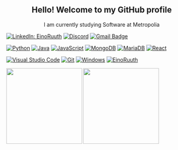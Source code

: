 <h2 align="center">Hello! Welcome to my GitHub profile</h2>

<p align="center">I am currently studying Software at Metropolia</p>

[![LinkedIn: EinoRuuth](https://custom-icon-badges.demolab.com/badge/LinkedIn-0A66C2?logo=linkedin-white&logoColor=fff)](https://www.linkedin.com/in/einoruuth/)
[![Discord](https://img.shields.io/badge/Discord-%235865F2.svg?&logo=discord&logoColor=white)](https://discord.com/users/262947400161689601)
[![Gmail Badge](https://img.shields.io/badge/-eino@ruuth.net-c14438?style=flat-square&logo=Gmail&logoColor=white&link=mailto:eino@ruuth.net)](mailto:eino@ruuth.net)

[![Python](https://img.shields.io/badge/Python-3776AB?logo=python&logoColor=fff)](https://github.com/EinoRuuth)
[![Java](https://img.shields.io/badge/Java-%23ED8B00.svg?logo=openjdk&logoColor=white)](https://github.com/EinoRuuth)
[![JavaScript](https://img.shields.io/badge/JavaScript-F7DF1E?logo=javascript&logoColor=000)](https://github.com/EinoRuuth)
[![MongoDB](https://img.shields.io/badge/MongoDB-%234ea94b.svg?logo=mongodb&logoColor=white)](https://github.com/EinoRuuth)
[![MariaDB](https://img.shields.io/badge/MariaDB-003545?logo=mariadb&logoColor=white)](https://github.com/EinoRuuth)
[![React](https://img.shields.io/badge/React-%2320232a.svg?logo=react&logoColor=%2361DAFB)](https://github.com/EinoRuuth)

[![Visual Studio Code](https://custom-icon-badges.demolab.com/badge/Visual%20Studio%20Code-0078d7.svg?logo=vsc&logoColor=white)](https://github.com/EinoRuuth)
[![Git](https://img.shields.io/badge/Git-F05032?logo=git&logoColor=fff)](https://github.com/EinoRuuth)
[![Windows](https://custom-icon-badges.demolab.com/badge/Windows-0078D6?logo=windows11&logoColor=white)](https://github.com/EinoRuuth)
[![EinoRuuth](https://img.shields.io/github/followers/EinoRuuth?label=follow&style=social)](https://github.com/EinoRuuth)

<p></p>

<img height=200 align="left" src="https://github-readme-stats.vercel.app/api?username=EinoRuuth&ring_color=e3b21a&show_icons=true&theme=gruvbox&show=prs_merged,prs_merged_percentage"/>
<img height=200 src="https://github-readme-stats.vercel.app/api/top-langs/?username=EinoRuuth&layout=compact&theme=gruvbox"/>
